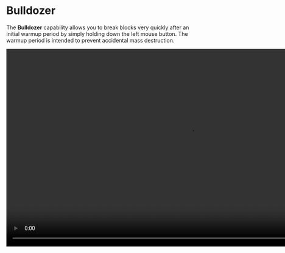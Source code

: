# Bulldozer

The **Bulldozer** capability allows you to break blocks very quickly after an initial warmup period by simply holding down the left mouse button. The warmup period is intended to prevent accidental mass destruction.

<video width="960" height="520" controls autoplay loop>
    <source src="/img/Bulldozer.mp4" type="video/mp4">
</video>

